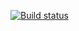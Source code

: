 [![Build status](https://ci.appveyor.com/api/projects/status/8dl98bf4nhg37qk1?svg=true)](https://ci.appveyor.com/project/Boolgakova/api-ci)

